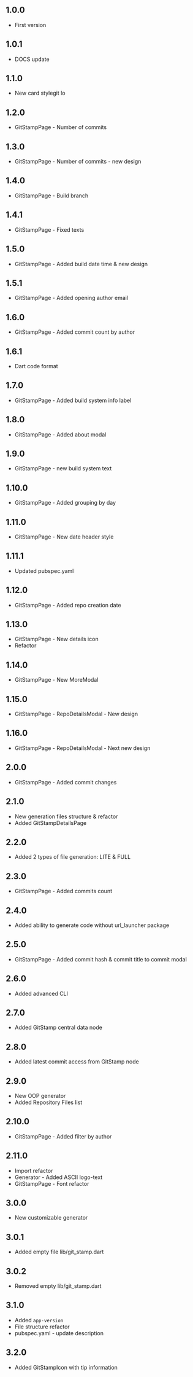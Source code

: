 ## 1.0.0

* First version

## 1.0.1

* DOCS update

## 1.1.0

* New card stylegit lo

## 1.2.0

* GitStampPage - Number of commits

## 1.3.0

* GitStampPage - Number of commits - new design

## 1.4.0

* GitStampPage - Build branch

## 1.4.1

* GitStampPage - Fixed texts

## 1.5.0

* GitStampPage - Added build date time & new design

## 1.5.1

* GitStampPage - Added opening author email

## 1.6.0

* GitStampPage - Added commit count by author

## 1.6.1

* Dart code format

## 1.7.0

* GitStampPage - Added build system info label

## 1.8.0

* GitStampPage - Added about modal

## 1.9.0

* GitStampPage - new build system text

## 1.10.0

* GitStampPage - Added grouping by day

## 1.11.0

* GitStampPage - New date header style

## 1.11.1

* Updated pubspec.yaml

## 1.12.0

* GitStampPage - Added repo creation date

## 1.13.0

* GitStampPage - New details icon
* Refactor

## 1.14.0

* GitStampPage - New MoreModal

## 1.15.0

* GitStampPage - RepoDetailsModal - New design

## 1.16.0

* GitStampPage - RepoDetailsModal - Next new design

## 2.0.0

* GitStampPage - Added commit changes

## 2.1.0

* New generation files structure & refactor
* Added GitStampDetailsPage

## 2.2.0

* Added 2 types of file generation: LITE & FULL

## 2.3.0

* GitStampPage - Added commits count

## 2.4.0

* Added ability to generate code without url_launcher package

## 2.5.0

* GitStampPage - Added commit hash & commit title to commit modal

## 2.6.0

* Added advanced CLI

## 2.7.0

* Added GitStamp central data node

## 2.8.0

* Added latest commit access from GitStamp node

## 2.9.0

* New OOP generator
* Added Repository Files list

## 2.10.0

* GitStampPage - Added filter by author

## 2.11.0

* Import refactor
* Generator - Added ASCII logo-text
* GitStampPage - Font refactor

## 3.0.0

* New customizable generator

## 3.0.1

* Added empty file lib/git_stamp.dart

## 3.0.2

* Removed empty lib/git_stamp.dart

## 3.1.0

* Added `app-version`
* File structure refactor
* pubspec.yaml - update description

## 3.2.0

* Added GitStampIcon with tip information
